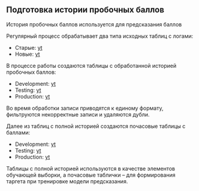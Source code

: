 Подготовка истории пробочных баллов
---

История пробочных баллов используется для предсказания баллов

Регулярный процесс обрабатывает два типа исходных таблиц с логами:
- Старые: [yt](https://yt.yandex-team.ru/hahn/navigation?path=//home/maps/jams/production/jamsarchive/jamsarchive)
- Новые: [yt](https://yt.yandex-team.ru/hahn/navigation?path=//home/logfeller/logs/maps-core-jams-info-production-levels/1d)

В процессе работы создаются таблицы с обработанной историей пробочных баллов:
- Development: [yt](https://yt.yandex-team.ru/hahn/navigation?path=//home/maps/jams/dev/jams_level_prediction/levels)
- Testing: [yt](https://yt.yandex-team.ru/hahn/navigation?path=//home/maps/jams/testing/jams_level_prediction/levels)
- Production: [yt](https://yt.yandex-team.ru/hahn/navigation?path=//home/maps/jams/production/jams_level_prediction/levels)

Во время обработки записи приводятся к единому формату, фильтруются некорректные записи и удаляются дубли.

Далее из таблиц с полной историей создаются почасовые таблицы с баллами:
- Development: [yt](https://yt.yandex-team.ru/hahn/navigation?path=//home/maps/jams/dev/jams_level_prediction/levels_hourly)
- Testing: [yt](https://yt.yandex-team.ru/hahn/navigation?path=//home/maps/jams/testing/jams_level_prediction/levels_hourly)
- Production: [yt](https://yt.yandex-team.ru/hahn/navigation?path=//home/maps/jams/production/jams_level_prediction/levels_hourly)

Таблицы с полной историей используются в качестве элементов обучающей выборки, а почасовые таблички – для формирования таргета при тренировке модели предсказания.
